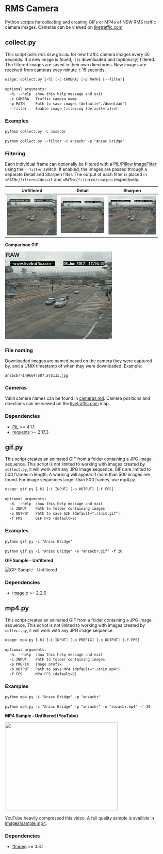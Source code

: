 # RMS Camera
Python scripts for collecting and creating GIFs or MP4s of NSW RMS traffic camera images. Cameras can be viewed on [livetraffic.com](https://www.livetraffic.com/desktop.html#cameraview)


## collect.py
This script polls _rms.nsw.gov.au_ for new traffic camera images every 30 seconds. If a new image is found, it is downloaded and (optionally) filtered. The filtered images are saved in their own directories. New images are received from cameras evey minute ± 15 seconds.

```
usage: collect.py [-h] [-c CAMERA] [-p PATH] [--filter]

optional arguments:
  -h, --help  show this help message and exit
  -c CAMERA   Traffic camera name
  -p PATH     Path to save images (default="./download")
  --filter    Enable image filtering (default=false)
```


### Examples
```
python collect.py -c anzacbr

python collect.py --filter -c anzacbr -p "Anzac Bridge"
```

### Filtering
Each individual frame can optionally be filtered with a [PIL/Pillow ImageFilter](http://pillow.readthedocs.io/en/3.4.x/reference/ImageFilter.html) using the `--filter` switch. If enabled, the images are passed through a separate Detail and Sharpen filter. The output of each filter is placed in `<PATH>/filtered/detail` and `<PATH>/filtered/sharpen` respectively.

Unfiltered | Detail | Sharpen
-----------| ------ | -------
![Unfiltered](images/raw.jpg) | ![Detail](images/detail.jpg) | ![Sharpen](images/sharpen.jpg)

**Comparison GIF**

![Comparison](images/comparison.gif)


### File naming
Downloaded images are named based on the camera they were captured by, and a UNIX timestamp of when they were downloaded. Example:
```
anzacbr-1496647687.878115.jpg
```


### Cameras
Valid camera names can be found in [cameras.md](cameras.md). Camera positions and directions can be viewed on the [livetraffic.com](https://www.livetraffic.com/desktop.html) map.


### Dependencies
 - [PIL](https://pypi.python.org/pypi/Pillow) >= 4.1.1
 - [requests](https://pypi.python.org/pypi/requests) >= 2.17.3



## gif.py
This script creates an animated GIF from a folder containing a JPG image sequence. This script is not limited to working with images created by `collect.py`, it will work with any JPG image sequence. GIFs are limited to 500 frames in length. A warning will appear if more than 500 images are found. For image sequences larger than 500 frames, use mp4.py.

```
usage: gif.py [-h] [-i INPUT] [-o OUTPUT] [-f FPS]

optional arguments:
  -h, --help  show this help message and exit
  -i INPUT    Path to folder containing images
  -o OUTPUT   Path to save GIF (default="./anim.gif")
  -f FPS      GIF FPS (default=8)
```


### Examples
```
python gif.py -i "Anzac Bridge"

python gif.py -i "Anzac Bridge" -o "anzacbr.gif" -f 20
```

**GIF Sample - Unfiltered**

![GIF Sample - Unfiltered](images/sample.gif)


### Dependencies
 - [imageio](https://pypi.python.org/pypi/imageio) >= 2.2.0



## mp4.py
This script creates an animated GIF from a folder containing a JPG image sequence. This script is not limited to working with images created by `collect.py`, it will work with any JPG image sequence. 

```
usage: mp4.py [-h] [-i INPUT] [-p PREFIX] [-o OUTPUT] [-f FPS]

optional arguments:
  -h, --help  show this help message and exit
  -i INPUT    Path to folder containing images
  -p PREFIX   Image prefix
  -o OUTPUT   Path to save MP4 (default="./anim.mp4")
  -f FPS      MP4 FPS (default=8)

```


### Examples
```
python mp4.py -i "Anzac Bridge" -p "anzacbr"

python mp4.py -i "Anzac Bridge" -p "anzacbr" -o "anzacbr.mp4" -f 20
```

**MP4 Sample - Unfiltered (YouTube)**

[<img src="http://img.youtube.com/vi/9KjFxJtwjWA/0.jpg" width="372" height="288"/>](https://www.youtube.com/watch?v=9KjFxJtwjWA)

YouTube heavily compressed this video. A full quality sample is availible in [images/sample.mp4](images/sample.mp4).


### Dependencies
 - [ffmpeg](https://ffmpeg.org) >= 3.3.1

